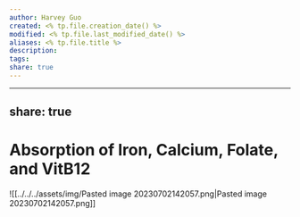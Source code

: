 ```yaml
---
author: Harvey Guo
created: <% tp.file.creation_date() %>
modified: <% tp.file.last_modified_date() %>
aliases: <% tp.file.title %>
description:
tags:
share: true
---
```


---
share: true
---
# Absorption of Iron, Calcium, Folate, and VitB12
![[../../../assets/img/Pasted image 20230702142057.png|Pasted image 20230702142057.png]]
